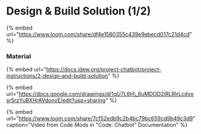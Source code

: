 # Design & Build Solution \(1/2\)

{% embed url="https://www.loom.com/share/df4e1560355c439e9ebecd017c21d4cd" %}

### Material

{% embed url="https://docs.idew.org/project-chatbot/project-instructions/2-design-and-build-solution" %}

{% embed url="https://docs.google.com/drawings/d/1qU7L6H\_6uMDOD2iRLRIrLcdyosr5rzYuBXHrAVdonvE/edit?usp=sharing" %}

{% embed url="https://www.loom.com/share/7cf52edb9c2b4bc79bc659cd9b49c3d9" caption="Video from Code Mods in \"Code: Chatbot\" Documentation" %}



